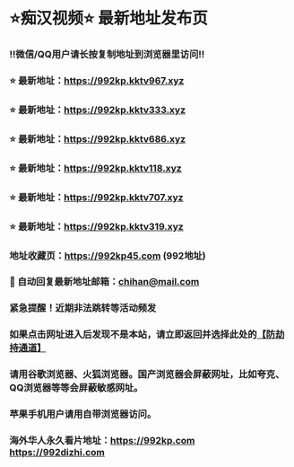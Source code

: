 # ⭐️痴汉视频⭐️ 最新地址发布页

### ‼️微信/QQ用户请长按复制地址到浏览器里访问‼️

### ⭐️ 最新地址：https://992kp.kktv967.xyz

### ⭐️ 最新地址：https://992kp.kktv333.xyz

### ⭐️ 最新地址：https://992kp.kktv686.xyz

### ⭐️ 最新地址：https://992kp.kktv118.xyz

### ⭐️ 最新地址：https://992kp.kktv707.xyz

### ⭐️ 最新地址：https://992kp.kktv319.xyz



### 地址收藏页：https://992kp45.com (992地址)
### 📧 自动回复最新地址邮箱：chihan@mail.com
### 紧急提醒！近期非法跳转等活动频发
### 如果点击网址进入后发现不是本站，请立即返回并选择此处的[【防劫持通道】](https://23.224.130.222:7583)
### 请用谷歌浏览器、火狐浏览器。国产浏览器会屏蔽网址，比如夸克、QQ浏览器等等会屏蔽敏感网址。
### 苹果手机用户请用自带浏览器访问。
### 海外华人永久看片地址：https://992kp.com  https://992dizhi.com
